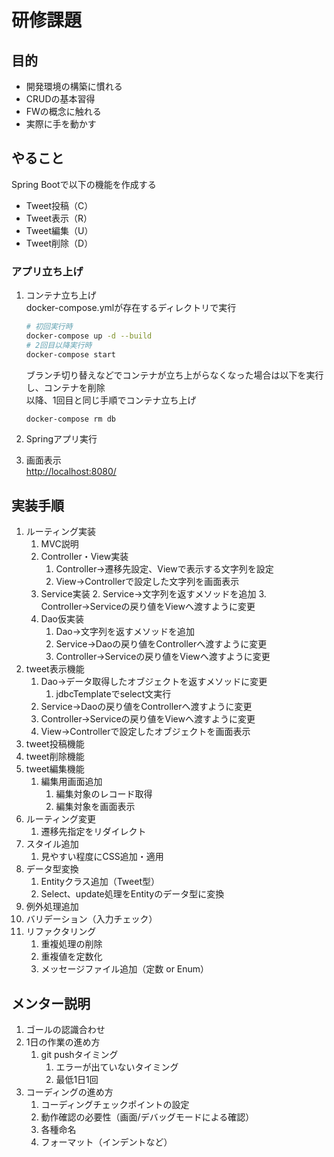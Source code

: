 # 研修課題

## 目的

- 開発環境の構築に慣れる
- CRUDの基本習得
- FWの概念に触れる
- 実際に手を動かす

## やること

Spring Bootで以下の機能を作成する

- Tweet投稿（C）
- Tweet表示（R）
- Tweet編集（U）
- Tweet削除（D）

### アプリ立ち上げ

1. コンテナ立ち上げ  
docker-compose.ymlが存在するディレクトリで実行  

   ```sh
   # 初回実行時
   docker-compose up -d --build
   # 2回目以降実行時
   docker-compose start
   ```

   ブランチ切り替えなどでコンテナが立ち上がらなくなった場合は以下を実行し、コンテナを削除  
   以降、1回目と同じ手順でコンテナ立ち上げ

   ```sh
   docker-compose rm db
   ```

1. Springアプリ実行
1. 画面表示  
<http://localhost:8080/>

## 実装手順

1. ルーティング実装
   1. MVC説明
   2. Controller・View実装
      1. Controller→遷移先設定、Viewで表示する文字列を設定
      2. View→Controllerで設定した文字列を画面表示
   3. Service実装
      2. Service→文字列を返すメソッドを追加
      3. Controller→Serviceの戻り値をViewへ渡すように変更
   4. Dao仮実装
      1. Dao→文字列を返すメソッドを追加
      2. Service→Daoの戻り値をControllerへ渡すように変更
      3. Controller→Serviceの戻り値をViewへ渡すように変更
2. tweet表示機能
   1. Dao→データ取得したオブジェクトを返すメソッドに変更
      1. jdbcTemplateでselect文実行
   2. Service→Daoの戻り値をControllerへ渡すように変更
   3. Controller→Serviceの戻り値をViewへ渡すように変更
   4. View→Controllerで設定したオブジェクトを画面表示
3. tweet投稿機能
4. tweet削除機能
5. tweet編集機能
   1. 編集用画面追加
      1. 編集対象のレコード取得
      2. 編集対象を画面表示
6. ルーティング変更
   1. 遷移先指定をリダイレクト
7. スタイル追加
   1. 見やすい程度にCSS追加・適用
8. データ型変換
   1. Entityクラス追加（Tweet型）
   2. Select、update処理をEntityのデータ型に変換
9. 例外処理追加
10. バリデーション（入力チェック）
11. リファクタリング
    1. 重複処理の削除
    2. 重複値を定数化
    3. メッセージファイル追加（定数 or Enum）

## メンター説明

1. ゴールの認識合わせ
2. 1日の作業の進め方
   1. git pushタイミング
      1. エラーが出ていないタイミング
      2. 最低1日1回
3. コーディングの進め方
   1. コーディングチェックポイントの設定
   2. 動作確認の必要性（画面/デバッグモードによる確認）
   3. 各種命名
   4. フォーマット（インデントなど）
